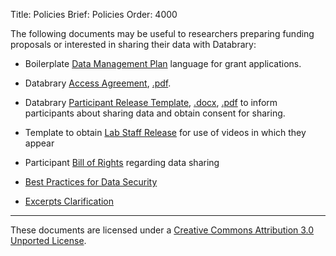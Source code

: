 Title: Policies
Brief: Policies
Order: 4000


The following documents may be useful to researchers preparing funding proposals or interested in sharing their data with Databrary:

- Boilerplate [Data Management Plan](|filename|policies/dmp-template.mdi) language for grant applications.

- Databrary [Access Agreement](|filename|policies/agreement.mdi), [.pdf](/policies/agreement.pdf).

- Databrary [Participant Release Template](|filename|policies/release-template.mdi), [.docx](/policies/release-template.docx), [.pdf](/policies/release-template.pdf) to inform participants about sharing data and obtain consent for sharing.

- Template to obtain [Lab Staff Release](|filename|policies/staff-release.mdi) for use of videos in which they appear 

- Participant [Bill of Rights](|filename|policies/bill-of-rights.mdi) regarding data sharing

- [Best Practices for Data Security](|filename|policies/best-practices.mdi)

- [Excerpts Clarification](|filename|policies/excerpts-clarification.mdi)



----

<p class="legal"><span xmlns:dct="http://purl.org/dc/terms/" property="dct:title">These documents</span> are licensed under a <a rel="license" href="http://creativecommons.org/licenses/by/3.0/deed.en_US">Creative Commons Attribution 3.0 Unported License</a>.</p>
